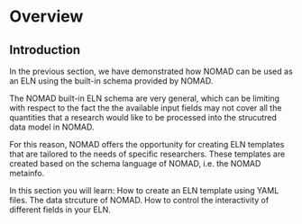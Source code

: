 <!-- ## Creating an Electronic Lab Notebook using Custom schema -->

# Overview
## **Introduction**

In the previous section, we have demonstrated how NOMAD can be used as an ELN using the built-in schema provided by NOMAD. 

The NOMAD built-in ELN schema are very general, which can be limiting with respect to the fact the the available input fields may not cover all the quantities that a research would like to be processed into the strucutred data model in NOMAD. 

For this reason, NOMAD offers the opportunity for creating ELN templates that are tailored to the needs of specific researchers. These templates are created based on the schema language of NOMAD, i.e. the NOMAD metainfo. 

In this section you will learn:
How to create an ELN template using YAML files.
The data strcuture of NOMAD. 
How to control the interactivity of different fields in your ELN. 